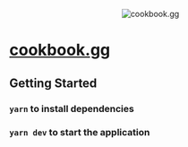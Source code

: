 <p align="center">
  <img src="https://user-images.githubusercontent.com/12008893/176234717-510aebb3-fad9-44c2-8664-9f04ff90548f.png" alt="cookbook.gg"/>
</p>

# [cookbook.gg](https://cookbook.gg)

## Getting Started


### `yarn` to install dependencies

### `yarn dev` to start the application
